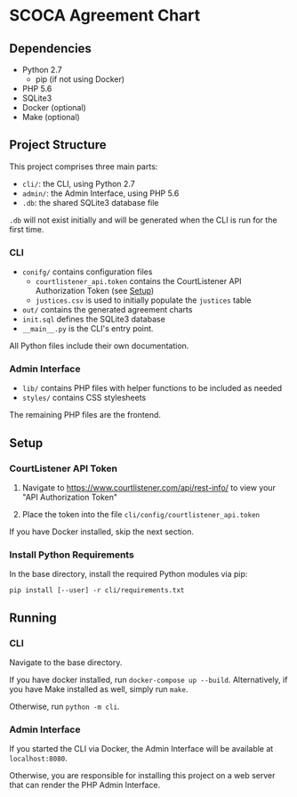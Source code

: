 # SCOCA Agreement Chart

## Dependencies

- Python 2.7
    - pip (if not using Docker)
- PHP 5.6
- SQLite3
- Docker (optional)
- Make (optional)


## Project Structure

This project comprises three main parts:

 - `cli/`: the CLI, using Python 2.7
 - `admin/`: the Admin Interface, using PHP 5.6
 - `.db`: the shared SQLite3 database file

`.db` will not exist initially and will be generated when the CLI is run for the first time.

### CLI

- `conifg/` contains configuration files
    - `courtlistener_api.token` contains the CourtListener API Authorization Token (see [Setup](#setup))
    - `justices.csv` is used to initially populate the `justices` table
- `out/` contains the generated agreement charts
- `init.sql` defines the SQLite3 database
- `__main__.py` is the CLI's entry point.

All Python files include their own documentation.

### Admin Interface

- `lib/` contains PHP files with helper functions to be included as needed
- `styles/` contains CSS stylesheets

The remaining PHP files are the frontend.


## Setup

### CourtListener API Token

1. Navigate to https://www.courtlistener.com/api/rest-info/ to view your "API Authorization Token"

2. Place the token into the file `cli/config/courtlistener_api.token`

If you have Docker installed, skip the next section.

### Install Python Requirements

In the base directory, install the required Python modules via pip:
```
pip install [--user] -r cli/requirements.txt
```


## Running

### CLI

Navigate to the base directory.

If you have docker installed, run `docker-compose up --build`. Alternatively, if you have Make installed as well, simply run `make`.

Otherwise, run `python -m cli`.

### Admin Interface

If you started the CLI via Docker, the Admin Interface will be available at `localhost:8080`.

Otherwise, you are responsible for installing this project on a web server that can render the PHP Admin Interface.
